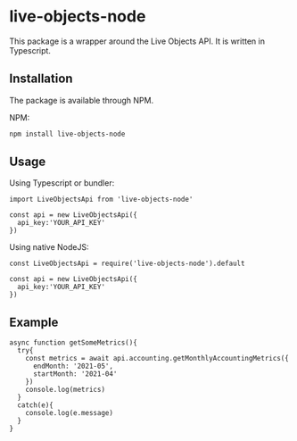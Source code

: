 # live-objects-node

This package is a wrapper around the Live Objects API. It is written in Typescript.

## Installation
The package is available through NPM.

NPM:
```sh
npm install live-objects-node
```

## Usage

Using Typescript or bundler:

```
import LiveObjectsApi from 'live-objects-node'

const api = new LiveObjectsApi({
  api_key:'YOUR_API_KEY'
})
```

Using native NodeJS:

```
const LiveObjectsApi = require('live-objects-node').default

const api = new LiveObjectsApi({
  api_key:'YOUR_API_KEY'
})
```

## Example

```
async function getSomeMetrics(){
  try{
    const metrics = await api.accounting.getMonthlyAccountingMetrics({
      endMonth: '2021-05',
      startMonth: '2021-04'
    })
    console.log(metrics)
  }
  catch(e){
    console.log(e.message)
  }
}

```

